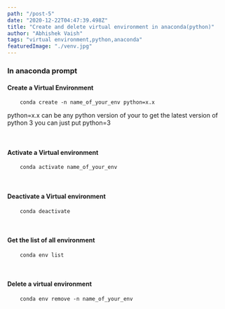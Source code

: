 ```yaml
---
path: "/post-5"
date: "2020-12-22T04:47:39.498Z"
title: "Create and delete virtual environment in anaconda(python)"
author: "Abhishek Vaish"
tags: "virtual environment,python,anaconda"
featuredImage: "./venv.jpg"
---
```

### In anaconda prompt 
#### Create a Virtual Environment 
```
	conda create -n name_of_your_env python=x.x
```
python=x.x can be any python version of your to get the latest version of python 3 you can just put python=3 

<br>

#### Activate a Virtual environment 
```
	conda activate name_of_your_env
```

<br>

#### Deactivate a Virtual environment 
```
	conda deactivate
```

<br>

#### Get the list of all environment
```
	conda env list
```

<br>

#### Delete a virtual environment
```
	conda env remove -n name_of_your_env
```
